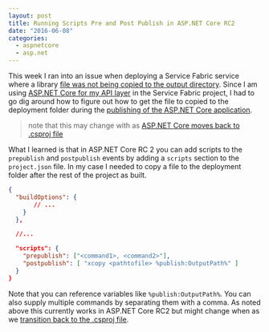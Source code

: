 ```yaml
---
layout: post
title: Running Scripts Pre and Post Publish in ASP.NET Core RC2
date: "2016-06-08"
categories:
  - aspnetcore
  - asp.net
---
```


This week I ran into an issue when deploying a Service Fabric service where a library [file was not being copied to the output directory]().  Since I am using [ASP.NET Core for my API layer](/posts/Integrating-ASPNET-Core-With-Service-Fabric-using-ICommunicationListener/) in the Service Fabric project, I had to go dig around how to figure out how to get the file to copied to the deployment folder during the [publishing of the ASP.NET Core application](https://docs.asp.net/en/latest/publishing/web-publishing-vs.html).  

> note that this may change with as [ASP.NET Core moves back to .csproj file](https://blogs.msdn.microsoft.com/dotnet/2016/05/23/changes-to-project-json/)

What I learned is that in ASP.NET Core RC 2 you can add scripts to the ```prepublish``` and ```postpublish``` events by adding a ```scripts``` section to the ```project.json``` file.  In my case I needed to copy a file to the deployment folder after the rest of the project as built.

```json
{
  "buildOptions": {
       // ...
    }
  },

  //...

  "scripts": {
    "prepublish": ["<command1>, <command2>"],
    "postpublish": [ "xcopy <pathtofile> %publish:OutputPath%" ]
  }
}
```

Note that you can reference variables like ```%publish:OutputPath%```.  You can also supply multiple commands by separating them with a comma.  As noted above this currently works in ASP.NET Core RC2 but might change when as we [transition back to the .csproj file](https://blogs.msdn.microsoft.com/dotnet/2016/05/23/changes-to-project-json/).
